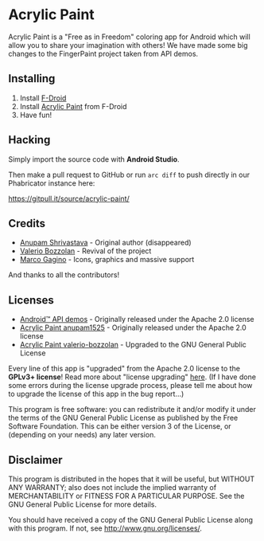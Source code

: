 # Acrylic Paint

Acrylic Paint is a "Free as in Freedom" coloring app for Android which will allow you to share your imagination with others!
We have made some big changes to the FingerPaint project taken from API demos.

## Installing

1. Install [F-Droid](http://f-droid.org)
2. Install [Acrylic Paint](https://f-droid.org/packages/anupam.acrylic/) from F-Droid
3. Have fun!

## Hacking

Simply import the source code with **Android Studio**.

Then make a pull request to GitHub or run `arc diff` to push directly in our Phabricator instance here:

https://gitpull.it/source/acrylic-paint/

## Credits

* [Anupam Shrivastava](https://github.com/anupam1525) - Original author (disappeared)
* [Valerio Bozzolan](https://boz.reyboz.it/) - Revival of the project
* [Marco Gagino](https://github.com/marcogagino-22) - Icons, graphics and massive support

And thanks to all the contributors!

## Licenses

* [Android™ API demos](http://developer.android.com/samples/index.html) - Originally released under the Apache 2.0 license
* [Acrylic Paint anupam1525](https://github.com/anupam1525/AcrylicPaint) - Originally released under the Apache 2.0 license
* [Acrylic Paint valerio-bozzolan](https://github.com/valerio-bozzolan/AcrylicPaint) - Upgraded to the GNU General Public License

Every line of this app is "upgraded" from the Apache 2.0 license to the **GPLv3+ license**! Read more about "license upgrading" [here](https://www.gnu.org/licenses/quick-guide-gplv3.html#new-compatible-licenses). (If I have done some errors during the license upgrade process, please tell me about how to upgrade the license of this app in the bug report...)

This program is free software: you can redistribute it and/or modify
it under the terms of the GNU General Public License as published by
the Free Software Foundation. This can be either version 3 of the License, or
(depending on your needs) any later version.

## Disclaimer

This program is distributed in the hopes that it will be useful,
but WITHOUT ANY WARRANTY; also does not include the implied warranty of
MERCHANTABILITY or FITNESS FOR A PARTICULAR PURPOSE. See the
GNU General Public License for more details.

You should have received a copy of the GNU General Public License
along with this program. If not, see <http://www.gnu.org/licenses/>.
